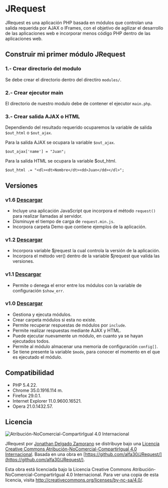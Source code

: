 JRequest
========

JRequest es una aplicación PHP basada en módulos que controlan una salida requerida por AJAX o IFrames, con el objetivo de agilizar el desarrollo de las aplicaciones web e incorporar menos código PHP dentro de las aplicaciones web.

Construir mi primer módulo JRequest
-----------------------------------

### 1.- Crear directorio del modulo

Se debe crear el directorio dentro del directiro `modules/`.

### 2.- Crear ejecutor main

El directorio de nuestro modulo debe de contener el ejecutor `main.php`.

### 3.- Crear salida AJAX o HTML

Dependiendo del resultado requerido ocuparemos la variable de salida `$out_html` o `$out_ajax`.

Para la salida AJAX se ocupara la variable `$out_ajax`.

```
$out_ajax['name'] = "Juan";
```

Para la salida HTML se ocupara la variable $out_html.

```
$out_html .= "<dl><dt>Nombre</dt><dd>Juan</dd></dl>";
```

Versiones
---------

### v1.6 [Descargar](https://github.com/alfa30/JRequest/releases/tag/v1.6.36)

- Incluye una aplicación JavaScript que incorpora el método `request()` para realizar llamadas al servidor.
- Disminuye el tiempo de carga de `request.min.js`.
- Incorpora carpeta Demo que contiene ejemplos de la aplicación.

### v1.2 [Descargar](https://github.com/alfa30/JRequest/releases/tag/v1.2)

- Incorpora variable $jrequest la cual controla la versión de la aplicación.
- Incorpora el método ver() dentro de la variable $jrequest que valida las versiones.

### v1.1 [Descargar](https://github.com/alfa30/JRequest/releases/tag/v1.1)

- Permite o denega el error entre los módulos con la variable de configuración `$show_err`.

### v1.0 [Descargar](https://github.com/alfa30/JRequest/releases/tag/v1.0)

- Gestiona y ejecuta módulos.
- Crear carpeta módulos si esta no existe.
- Permite recuperar respuestas de módulos por `include`.
- Permite realizar respuestas mediante AJAX y HTML.
- Puede ejecutar nuevamente un módulo, en cuanto ya se hayan ejecutados todos.
- Permite al módulo almacenar una memoria de configuración `config[]`.
- Se tiene presente la variable `$mode`, para conocer el momento en el que es ejecutado el módulo.

Compatibilidad
--------------

 - PHP 5.4.22.
 - Chrome 35.0.1916.114 m.
 - Firefox 29.0.1.
 - Internet Explorer 11.0.9600.16521.
 - Opera 21.0.1432.57.

Licencia
--------

![Atribución-NoComercial-CompartirIgual 4.0 Internacional](http://i.creativecommons.org/l/by-nc-sa/4.0/88x31.png)

JRequest por [Jonathan Delgado Zamorano](http://jonad.in/) se distribuye bajo una [Licencia Creative Commons Atribución-NoComercial-CompartirIgual 4.0 Internacional](http://creativecommons.org/licenses/by-nc-sa/4.0/).
Basada en una obra en [https://github.com/alfa30/JRequest/](https://github.com/alfa30/JRequest/).

Esta obra está licenciada bajo la Licencia Creative Commons Atribución-NoComercial-CompartirIgual 4.0 Internacional. Para ver una copia de esta licencia, visita http://creativecommons.org/licenses/by-nc-sa/4.0/.
